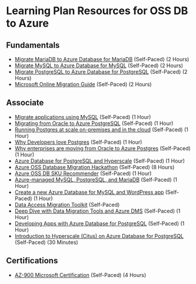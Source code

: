 # Learning Plan Resources for OSS DB to Azure

## Fundamentals

* [Migrate MariaDB to Azure Database for MariaDB](https://datamigration.microsoft.com/scenario/mariadb-to-azuremariadb?step=1) (Self-Paced) (2 Hours)
* [Migrate MySQL to Azure Database for MySQL](https://datamigration.microsoft.com/scenario/mysql-to-azuremysql?step=1) (Self-Paced) (2 Hours)
* [Migrate PostgreSQL to Azure Database for PostgreSQL](https://datamigration.microsoft.com/scenario/postgresql-to-azurepostgresql?step=1) (Self-Paced) (2 Hours)
* [Microsoft Online Migration Guide](https://datamigration.microsoft.com/) (Self-Paced) (2 Hours)

## Associate

* [Migrate applications using MySQL](https://myignite.techcommunity.microsoft.com/sessions/81010?source=sessions) (Self-Paced) (1 Hour)
* [Migrating from Oracle to Azure PostgreSQL](https://myignite.techcommunity.microsoft.com/sessions/84541?source=sessions) (Self-Paced) (1 Hour)
* [Running Postgres at scale on-premises and in the cloud](https://myignite.techcommunity.microsoft.com/sessions/83540?source=sessions) (Self-Paced) (1 Hour)
* [Why Developers love Postgres](https://myignite.techcommunity.microsoft.com/sessions/81011?source=sessions) (Self-Paced) (1 Hour)
* [Why enterprises are moving from Oracle to Azure Postgres](https://myignite.techcommunity.microsoft.com/sessions/83539?source=sessions) (Self-Paced) (1 Hour)
* [Azure Database for PostgreSQL and Hyperscale](https://myignite.techcommunity.microsoft.com/sessions/81009?source=sessions) (Self-Paced) (1 Hour)
* [Azure OSS Database Migration Hackathon](https://github.com/izzymsft/OSSDatabaseMigrationHackathon) (Self-Paced) (8 Hours)
* [Azure OSS DB SKU Recommender](https://github.com/izzymsft/azureossdbskurecommender) (Self-Paced) (1 Hour)
* [Azure-managed MySQL, PostgreSQL, and MariaDB](https://myignite.techcommunity.microsoft.com/sessions/81012?source=sessions) (Self-Paced) (1 Hour)
* [Create a new Azure Database for MySQL and WordPress app](https://www.microsoft.com/handsonlabs/selfpacedlabs/details/SP-AZ100049) (Self-Paced) (1 Hour)
* [Data Access Migration Toolkit](https://marketplace.visualstudio.com/items?itemName=ms-databasemigration.data-access-migration-toolkit) (Self-Paced)
* [Deep Dive with Data Migration Tools and Azure DMS](https://myignite.techcommunity.microsoft.com/sessions/81154) (Self-Paced) (1 Hour)
* [Developing Apps with Azure Database for PostgreSQL](https://www.microsoft.com/handsonlabs/selfpacedlabs/details/SP-AZ100050) (Self-Paced) (1 Hour)
* [Introduction to Hyperscale (Citus) on Azure Database for PostgreSQL](https://handsonlabs.microsoft.com/handsonlabs/SelfPacedLabs?storyId=story://bf5b8793-8fe4-495b-a227-bee499e7b470/) (Self-Paced) (30 Minutes)

## Certifications

* [AZ-900 Microsoft Certification](https://docs.microsoft.com/en-us/learn/certifications/exams/az-900) (Self-Paced) (4 Hours)
